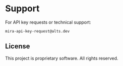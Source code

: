 # Support

For API key requests or technical support:

```
mira-api-key-request@alts.dev
```

## License

This project is proprietary software. All rights reserved.
